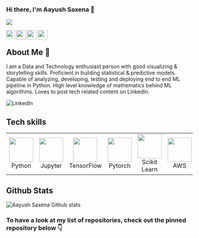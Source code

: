 ### Hi there, I'm Aayush Saxena 👋
 
![](https://komarev.com/ghpvc/?username=aayushsaxena08&color=green) 
 
<a href="https://www.linkedin.com/in/aayushsaxena08/">
  <img align="left" width="24px" src="https://cdn.jsdelivr.net/npm/simple-icons@v3/icons/linkedin.svg"  />
</a>
<a href="https://twitter.com/storywithaayush">
  <img align="left" width="26px" src="https://cdn.jsdelivr.net/npm/simple-icons@v3/icons/twitter.svg" />
</a>
<a href="mailto:m.aayushsaxena@gmail.com">
  <img align="left" width="26px" src="https://cdn.jsdelivr.net/npm/simple-icons@v3/icons/gmail.svg" />
</a>
<a href="https://wa.me/message/UYJA6N2DSQ7RC1">
  <img align="left" width="26px" src="https://cdn.jsdelivr.net/npm/simple-icons@3.0.1/icons/whatsapp.svg" />
</a>
<br>


## About Me 🚀

I am a Data and Technology enthusiast person with good visualizing & storytelling skills. Proficient in building statistical & predictive models. Capable of analyzing, developing, testing and deploying end to end ML pipeline in Python. High level knowledge of mathematics behind ML algorithms. Loves to post tech related content on LinkedIn.

![LinkedIn](https://img.shields.io/badge/LinkedIn-0077B5?style=for-the-badge&logo=linkedin&logoColor=white) <a href="https://www.linkedin.com/in/thestorytellingengineer/"></a>

## Tech skills

<div align="center">
    <table align="center">
        <tr>
            <td align="center" width="140" height="112.43">
                <img src="./asset/icons/python.jpeg" width="65px"/>
                <br /> Python
            </td>
            <td align="center" width="140" height="112.43">
                <img src="./asset/icons/jupyter.png" width="65px"/>
                <br /> Jupyter
            </td>
            <td align="center" width="140" height="112.43">
                <img src="./asset/icons/tensorflow.png" width="65px"/>
                <br /> TensorFlow
            </td>
            <td align="center" width="140" height="112.43">
                <img src="./asset/icons/pytorch.png" width="65px"/>
                <br /> Pytorch
            </td>
            <td align="center" width="140" height="112.43">
                <img src="./asset/icons/scikitlearn.png" width="65px"/>
                <br /> Scikit Learn
            </td>
            <td align="center" width="140" height="112.43">
                <img src="./asset/icons/aws.png" width="65px"/>
                <br /> AWS
            </td>
            <td align="center" width="140" height="112.43">
                <img src="./asset/icons/docker.png" width="65px"/>
                <br /> Docker
            </td>
        </tr>
    </table>
</div>


## Github Stats

![Aayush Saxena Github stats](https://github-readme-stats.vercel.app/api?username=thestorytellingengineer&show_icons=true&theme=radical)

### To have a look at my list of repositories, check out the pinned repository **below** 👇
